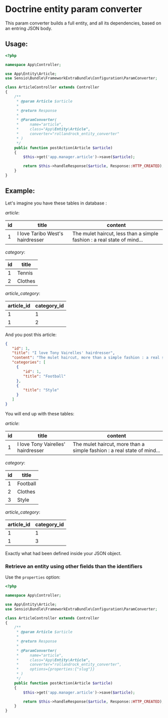 # Doctrine entity param converter

This param converter builds a full entity, and all its dependencies, based on an entring JSON body.

## Usage:

```php
<?php

namespace App\Controller;

use App\Entity\Article;
use Sensio\Bundle\FrameworkExtraBundle\Configuration\ParamConverter;

class ArticleController extends Controller
{
    /**
     * @param Article $article
     *
     * @return Response
     *
     * @ParamConverter(
     *     name="article",
     *     class="App\Entity\Article",
     *     converter="rollandrock_entity_converter"
     * )
     */
    public function postAction(Article $article)
    {
        $this->get('app.manager.article')->save($article);

        return $this->handleResponse($article, Response::HTTP_CREATED);
    }
}
```

## Example: 

Let's imagine you have these tables in database :

*article*:

| id | title                            | content                                                                 |
| -- | -------------------------------- | ----------------------------------------------------------------------- |
|  1 | I love Taribo West's hairdresser | The mulet haircut, less than a simple fashion : a real state of mind... |

*category*:

| id | title   |
| -- | ------- |
|  1 | Tennis  |
|  2 | Clothes |

*article_category*:

| article_id | category_id |
| ---------- | ----------- |
|  1         | 1           |
|  1         | 2           |

And you post this article:
```json
{
   "id": 1,
   "title": "I love Tony Vairelles' hairdresser",
   "content": "The mulet haircut, more than a simple fashion : a real state of mind...",
   "categories": [
     {
        "id": 1,
        "title": "Football"
     },
     {
        "title": "Style"
     }
   ]
}
```

You will end up with these tables:

*article*:

| id | title                              | content                                                                 |
| -- | ---------------------------------- | ----------------------------------------------------------------------- |
|  1 | I love Tony Vairelles' hairdresser | The mulet haircut, more than a simple fashion : a real state of mind... |

*category*:

| id | title    |
| -- | -------- |
|  1 | Football |
|  2 | Clothes  |
|  3 | Style    |

*article_category*:

| article_id | category_id |
| ---------- | ----------- |
|  1         | 1           |
|  1         | 3           |

Exactly what had been defined inside your JSON object.

### Retrieve an entity using other fields than the identifiers

Use the `properties` option:

```php
<?php

namespace App\Controller;

use App\Entity\Article;
use Sensio\Bundle\FrameworkExtraBundle\Configuration\ParamConverter;

class ArticleController extends Controller
{
    /**
     * @param Article $article
     *
     * @return Response
     *
     * @ParamConverter(
     *     name="article",
     *     class="App\Entity\Article",
     *     converter="rollandrock_entity_converter",
     *     options={properties:{"slug"}}
     * )
     */
    public function postAction(Article $article)
    {
        $this->get('app.manager.article')->save($article);

        return $this->handleResponse($article, Response::HTTP_CREATED);
    }
}
```
